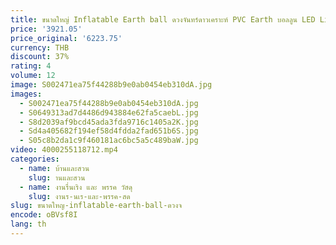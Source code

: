 ```yaml
---
title: ขนาดใหญ่ Inflatable Earth ball ดวงจันทร์ดาวเคราะห์ PVC Earth บอลลูน LED Light และเครื่องเป่าลมสําหรับ Stage Party ตกแต่งโฆษณา
price: '3921.05'
price_original: '6223.75'
currency: THB
discount: 37%
rating: 4
volume: 12
image: S002471ea75f44288b9e0ab0454eb310dA.jpg
images:
  - S002471ea75f44288b9e0ab0454eb310dA.jpg
  - S0649313ad7d4486d943884e62fa5caebL.jpg
  - S8d2039af9bcd45ada3fda9716c1405a2K.jpg
  - Sd4a405682f194ef58d4fdda2fad651b6S.jpg
  - S05c8b2da1c9f460181ac6bc5a5c489baW.jpg
video: 4000255118712.mp4
categories:
  - name: บ้านและสวน
    slug: านและสวน
  - name: งานรื่นเริง และ พรรค วัสดุ
    slug: งานร-นเร-และ-พรรค-สด
slug: ขนาดใหญ-inflatable-earth-ball-ดวงจ
encode: oBVsf8I
lang: th
---
```

  